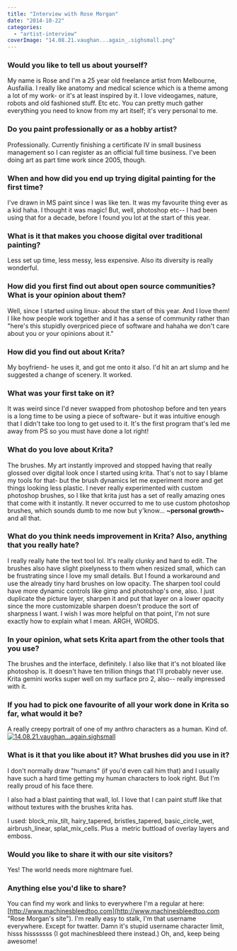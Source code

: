 ```yaml
---
title: "Interview with Rose Morgan"
date: "2014-10-22"
categories: 
  - "artist-interview"
coverImage: "14.08.21.vaughan...again_.sighsmall.png"
---
```


### Would you like to tell us about yourself?

My name is Rose and I'm a 25 year old freelance artist from Melbourne, Ausfailia. I really like anatomy and medical science which is a theme among a lot of my work- or it's at least inspired by it. I love videogames, nature, robots and old fashioned stuff. Etc etc. You can pretty much gather everything you need to know from my art itself; it's very personal to me.

### Do you paint professionally or as a hobby artist?

Professionally. Currently finishing a certificate IV in small business management so I can register as an official full time business. I've been doing art as part time work since 2005, though.

### When and how did you end up trying digital painting for the first time?

I've drawn in MS paint since I was like ten. It was my favourite thing ever as a kid haha. I thought it was magic! But, well, photoshop etc-- I had been using that for a decade, before I found you lot at the start of this year.

### What is it that makes you choose digital over traditional painting?

Less set up time, less messy, less expensive. Also its diversity is really wonderful.

### How did you first find out about open source communities? What is your opinion about them?

Well, since I started using linux- about the start of this year. And I love them! I like how people work together and it has a sense of community rather than "here's this stupidly overpriced piece of software and hahaha we don't care about you or your opinions about it."

### How did you find out about Krita?

My boyfriend- he uses it, and got me onto it also. I'd hit an art slump and he suggested a change of scenery. It worked.

### What was your first take on it?

It was weird since I'd never swapped from photoshop before and ten years is a long time to be using a piece of software- but it was intuitive enough that I didn't take too long to get used to it. It's the first program that's led me away from PS so you must have done a lot right!

### What do you love about Krita?

The brushes. My art instantly improved and stopped having that really glossed over digital look once I started using krita. That's not to say I blame my tools for that- but the brush dynamics let me experiment more and get things looking less plastic. I never really experimented with custom photoshop brushes, so I like that krita just has a set of really amazing ones that come with it instantly. It never occurred to me to use custom photoshop brushes, which sounds dumb to me now but y'know... **~personal growth~** and all that.

### What do you think needs improvement in Krita? Also, anything that you really hate?

I really really hate the text tool lol. It's really clunky and hard to edit. The brushes also have slight pixelyness to them when resized small, which can be frustrating since I love my small details. But I found a workaround and use the already tiny hard brushes on low opacity. The sharpen tool could have more dynamic controls like gimp and photoshop's one, also. I just duplicate the picture layer, sharpen it and put that layer on a lower opacity since the more customizable sharpen doesn't produce the sort of sharpness I want. I wish I was more helpful on that point, I'm not sure exactly how to explain what I mean. ARGH, WORDS.

### In your opinion, what sets Krita apart from the other tools that you use?

The brushes and the interface, definitely. I also like that it's not bloated like photoshop is. It doesn't have ten trillion things that I'll probably never use. Krita gemini works super well on my surface pro 2, also-- really impressed with it.

### If you had to pick one favourite of all your work done in Krita so far, what would it be?

A really creepy portrait of one of my anthro characters as a human. Kind of. [![14.08.21.vaughan...again.sighsmall](/images/posts/2014/14.08.21.vaughan...again_.sighsmall.png)](/images/posts/2014/14.08.21.vaughan...again_.sighsmall.png)

### What is it that you like about it? What brushes did you use in it?

I don't normally draw "humans" (if you'd even call him that) and I usually have such a hard time getting my human characters to look right. But I'm really proud of his face there.

I also had a blast painting that wall, lol. I love that I can paint stuff like that without textures with the brushes krita has.

I used: block\_mix\_tilt, hairy\_tapered, bristles\_tapered, basic\_circle\_wet, airbrush\_linear, splat\_mix\_cells. Plus a  metric buttload of overlay layers and emboss.

### Would you like to share it with our site visitors?

Yes! The world needs more nightmare fuel.

### Anything else you'd like to share?

You can find my work and links to everywhere I'm a regular at here: [http://www.machinesbleedtoo.com](http://www.machinesbleedtoo.com "Rose Morgan's site"). I'm really easy to stalk, I'm that username everywhere. Except for twatter. Damn it's stupid username character limit, hisss hisssssss (I got machinesbleed there instead.) Oh, and, keep being awesome!
